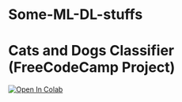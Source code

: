 # Some-ML-DL-stuffs
# Cats and Dogs Classifier (FreeCodeCamp Project)

[![Open In Colab](https://colab.research.google.com/assets/colab-badge.svg)](https://colab.research.google.com/github/adithedev/Some-ML-DL-stuffs/blob/main/fcc_cat_dog.ipynb)
